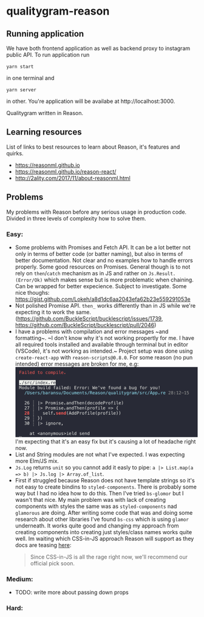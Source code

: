 # qualitygram-reason

## Running application

We have both frontend application as well as backend proxy to instagram public API.
To run application run

```
yarn start
```

in one terminal and

```
yarn server
```

in other. You're application will be availabe at http://localhost:3000.

Qualitygram written in Reason.

## Learning resources

List of links to best resources to learn about Reason, it's features and quirks.

* https://reasonml.github.io
* https://reasonml.github.io/reason-react/
* http://2ality.com/2017/11/about-reasonml.html

## Problems

My problems with Reason before any serious usage in production code. Divided in three levels of complexity how to solve them.

### Easy:

* Some problems with Promises and Fetch API. It can be a lot better not only in terms of better code (or batter naming), but also in terms of better documentation. Not clear and no examples how to handle errors properly. Some good resources on Promises. General though is to not rely on `then`/`catch` mechanism as in JS and rather on `Js.Result.(Error/Ok)` which makes sense but is more problematic when chaining. Can be wrapped for better expecience. Subject to investigate. Some nice thoughs: https://gist.github.com/Lokeh/a8d1dc6aa2043efa62b23e559291053e
* Not polished Promise API. `then_` works differently than in JS while we're expecting it to work the same. (https://github.com/BuckleScript/bucklescript/issues/1739, https://github.com/BuckleScript/bucklescript/pull/2046)
* I have a problems with compilation and error messages ~and formatting~. ~I don't know why it's not working propertly for me. I have all required tools installed and available through terminal but in editor (VSCode), it's not working as intended.~ Project setup was done using `create-react-app` with `reason-scripts@0.8.0`. For some reason (no pun intended) error messages are broken for me, e.g:
  ![Example error 1](/assets/error_1.png)
  I'm expecting that it's an easy fix but it's causing a lot of headache right now.
* List and String modules are not what I've expected. I was expecting more Elm/JS mix.
* `Js.Log` returns `unit` so you cannot add it easly to pipe: `a |> List.map(a => b) |> Js.log |> Array.of_list`.
* First if struggled because Reason does not have template strings so it's not easy to create bindins to `styled-components`. There is probably some way but I had no idea how to do this. Then I've tried `bs-glomor` but I wasn't that nice. My main problem was with lack of creating components with styles the same was as `styled-components` nad `glamorous` are doing. After writing some code that was and doing some research about other libraries I've found `bs-css` which is using `glamor` underneath. It works quite good and changing my approach from creating components into creating just styles/class names works quite well. Im waiting which CSS-in-JS approach Reason will support as they docs are teasing [here](https://reasonml.github.io/reason-react/docs/en/style.html#docsNav):
  > Since CSS-in-JS is all the rage right now, we'll recommend our official pick soon.

### Medium:

* TODO: write more about passing down props

### Hard:
